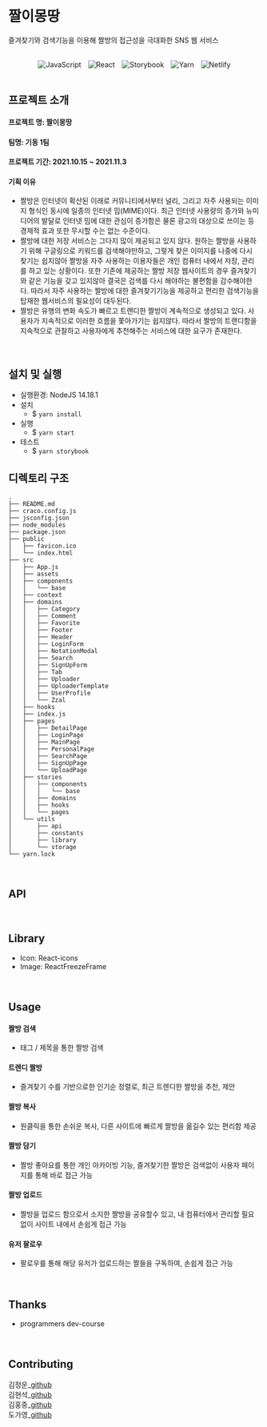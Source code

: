 # 짤이몽땅
즐겨찾기와 검색기능을 이용해 짤방의 접근성을 극대화한 SNS 웹 서비스

<br>

<div style="display: flex; justify-content: center">
<img alt="JavaScript" src ="https://img.shields.io/badge/JavaScript-F7DF1E.svg?&style=for-the-badge&logo=JavaScript&logoColor=white"/> &emsp;
<img alt="React" src ="https://img.shields.io/badge/React-61DAFB.svg?&style=for-the-badge&logo=React&logoColor=white"/> &emsp;
<img alt="Storybook" src ="https://img.shields.io/badge/Storybook-FF4785.svg?&style=for-the-badge&logo=Storybook&logoColor=white"/> &emsp;
<img alt="Yarn" src ="https://img.shields.io/badge/Yarn-2C8EBB.svg?&style=for-the-badge&logo=Yarn&logoColor=white"/> &emsp;
<img alt="Netlify" src ="https://img.shields.io/badge/Netlify-00C7B7.svg?&style=for-the-badge&logo=Netlify&logoColor=white"/>
</div>

<br>

## 프로젝트 소개
#### 프로젝트 명: 짤이몽땅
#### 팀명: 기동 1팀
#### 프로젝트 기간: 2021.10.15 ~ 2021.11.3
#### 기획 이유
- 짤방은 인터넷이 확산된 이래로 커뮤니티에서부터 널리, 그리고 자주 사용되는 이미지 형식인 동시에 일종의 인터넷 밈(MIME)이다. 최근 인터넷 사용량의 증가와 뉴미디어의 발달로 인터넷 밈에 대한 관심이 증가함은 물론 광고의 대상으로 쓰이는 등 경제적 효과 또한 무시할 수는 없는 수준이다.
- 짤방에 대한 저장 서비스는 그다지 많이 제공되고 있지 않다. 원하는 짤방을 사용하기 위해 구글링으로 키워드를 검색해야만하고, 그렇게 찾은 이미지를 나중에 다시 찾기는 쉽지않아 짤방을 자주 사용하는 이용자들은 개인 컴퓨터 내에서 저장, 관리를 하고 있는 상황이다.
또한 기존에 제공하는 짤방 저장 웹사이트의 경우 즐겨찾기와 같은 기능을 갖고 있지않아 결국은 검색를 다시 해야하는 불편함을 감수해야한다. 따라서 자주 사용하는 짤방에 대한 즐겨찾기기능을 제공하고 편리한 검색기능을 탑재한 웹서비스의 필요성이 대두된다.
- 짤방은 유행의 변화 속도가 빠르고 트랜디한 짤방이 계속적으로 생성되고 있다. 사용자가 지속적으로 이러한 흐름을 쫓아가기는 쉽지않다.  따라서 짤방의 트랜디함을 지속적으로 관찰하고 사용자에게 추천해주는 서비스에 대한 요구가 존재한다.

<br>

## 설치 및 실행
- 실행환경: NodeJS 14.18.1
- 설치
  - $ ```yarn install```<br>
- 실행
  - $ ```yarn start```
- 테스트
  - $ ```yarn storybook ```


## 디렉토리 구조

```
.
├── README.md
├── craco.config.js
├── jsconfig.json
├── node_modules
├── package.json
├── public
│   ├── favicon.ico
│   └── index.html
├── src
│   ├── App.js
│   ├── assets
│   ├── components
│   │   └── base
│   ├── context
│   ├── domains
│   │   ├── Category
│   │   ├── Comment
│   │   ├── Favorite
│   │   ├── Footer
│   │   ├── Header
│   │   ├── LoginForm
│   │   ├── NotationModal
│   │   ├── Search
│   │   ├── SignUpForm
│   │   ├── Tab
│   │   ├── Uploader
│   │   ├── UploaderTemplate
│   │   ├── UserProfile
│   │   └── Zzal
│   ├── hooks
│   ├── index.js
│   ├── pages
│   │   ├── DetailPage
│   │   ├── LoginPage
│   │   ├── MainPage
│   │   ├── PersonalPage
│   │   ├── SearchPage
│   │   ├── SignUpPage
│   │   └── UploadPage
│   ├── stories
│   │   ├── components
│   │   │   └── base
│   │   ├── domains
│   │   ├── hooks
│   │   └── pages
│   └── utils
│       ├── api
│       ├── constants
│       ├── library
│       └── storage
└── yarn.lock
```
<br>

## API

<br>

## Library
- Icon: React-icons
- Image: ReactFreezeFrame

<br>

## Usage
#### 짤방 검색
- 태그 / 제목을 통한 짤방 검색
#### 트렌디 짤방
- 즐겨찾기 수를 기반으로한 인기순 정렬로, 최근 트렌디한 짤방을 추천, 제안
#### 짤방 복사
- 원클릭을 통한 손쉬운 복사, 다른 사이트에 빠르게 짤방을 옮길수 있는 편리함 제공
#### 짤방 담기
- 짤방 좋아요를 통한 개인 아카이빙 기능, 즐겨찾기한 짤방은 검색없이 사용자 페이지를 통해 바로 접근 가능
#### 짤방 업로드 
- 짤방을 업로드 함으로서 소지한 짤방을 공유할수 있고, 내 컴퓨터에서 관리할 필요없이 사이트 내에서 손쉽게 접근 가능
#### 유저 팔로우
- 팔로우를 통해 해당 유저가 업로드하는 짤들을 구독하여, 손쉽게 접근 가능

<br>

## Thanks
- programmers dev-course

<br>

## Contributing
김정운_[github]() <br>
김현석_[github]() <br>
김홍중_[github]() <br>
도가영_[github]() <br>

